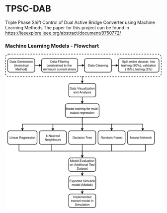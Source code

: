 # TPSC-DAB
Triple Phase Shift Control of Dual Active Bridge Converter using Machine Learning Methods
The paper for this project can be found in https://ieeexplore.ieee.org/abstract/document/9750772/

### Machine Learning Models - Flowchart
![alt text](https://github.com/Varat7v2/TPSC-DAB/blob/main/images/flowchart-1.png)

<!-- ### MATLAB Simulink - Dual Active Bridge Converter with TPSC
![alt text](https://github.com/Varat7v2/TPSC-DAB/blob/main/images/flowchart-1.png) -->
